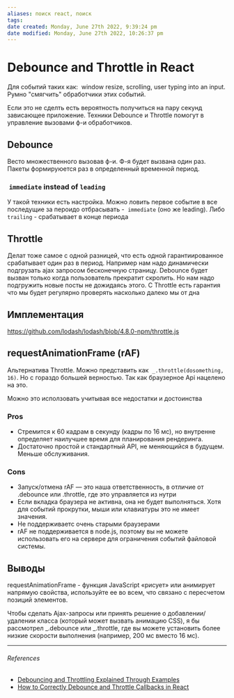 ```yaml
---
aliases: поиск react, поиск
tags: 
date created: Monday, June 27th 2022, 9:39:24 pm
date modified: Monday, June 27th 2022, 10:26:37 pm
---
```


# Debounce and Throttle in React

Для событий таких как:  window resize, scrolling, user typing into an input. Румно "смягчить" обработчики этих событий.

Если это не сделть есть вероятность получиться на пару секунд зависающее приложение. Техники Debounce и Throttle помогут в управление вызовами ф-и обработчиков.

## Debounce

Весто множественного вызовав ф-и. Ф-я будет вызвана один раз. Пакеты формируюется раз в определенный временной период.

###  `immediate` instead of `leading`

У такой техники есть настройка. Можно ловить первое событие в все последущие за пероидо отбрасывать -  `immediate` (оно же leading). Либо `trailing` - срабатывает в конце периода

## **Throttle**

Делат тоже самое с одной разницей, что есть одной гарантиированное срабатывает один раз в период. Например нам надо динамически подгрузать ajax запросом бесконечную страницу. Debounce будет вызван только когда пользователь прекратит скролить. Но нам надо подгружить новые посты не дожидаясь этого. С Throttle есть гарантия что мы будет регулярно проверять насколько далеко мы от дна

## Имплементация

https://github.com/lodash/lodash/blob/4.8.0-npm/throttle.js

## requestAnimationFrame (rAF)

  
Альтернатива Throttle. Можно представить как  `_.throttle(dosomething, 16)`. Но с гораздо большей верностью. Так как браузерное Api нацелено на это.

Можно это исползовать учитывая все недостатки и достоинства

### Pros

- Стремится к 60 кадрам в секунду (кадры по 16 мс), но внутренне определяет наилучшее время для планирования рендеринга.
- Достаточно простой и стандартный API, не меняющийся в будущем. Меньше обслуживания.

### Cons

- Запуск/отмена rAF — это наша ответственность, в отличие от .debounce или .throttle, где это управляется из нутри
- Если вкладка браузера не активна, она не будет выполняться. Хотя для событий прокрутки, мыши или клавиатуры это не имеет значения.
- Не поддерживаетс очень старыми браузерами
- rAF не поддерживается в node.js, поэтому вы не можете использовать его на сервере для ограничения событий файловой системы.

## Выводы

requestAnimationFrame - функция JavaScript «рисует» или анимирует напрямую свойства, используйте ее во всем, что связано с пересчетом позиций элементов.

Чтобы сделать Ajax-запросы или принять решение о добавлении/удалении класса (который может вызвать анимацию CSS), я бы рассмотрел _.debounce или _.throttle, где вы можете установить более низкие скорости выполнения (например, 200 мс вместо 16 мс).

---

###### References

- [Debouncing and Throttling Explained Through Examples](https://css-tricks.com/debouncing-throttling-explained-examples/)
- [How to Correctly Debounce and Throttle Callbacks in React](https://dmitripavlutin.com/react-throttle-debounce/#2-debouncing-a-callback-the-first-attempt)

